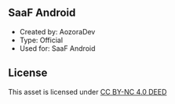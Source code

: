 ## SaaF Android
- Created by: AozoraDev
- Type: Official
- Used for: SaaF Android

## License
This asset is licensed under [CC BY-NC 4.0 DEED](https://creativecommons.org/licenses/by-nc/4.0/)